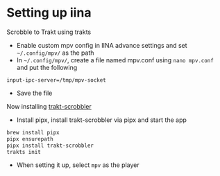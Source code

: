 # Setting up iina

Scrobble to Trakt using trakts

- Enable custom mpv config in IINA advance settings and set `~/.config/mpv/` as the path
- In `~/.config/mpv/`, create a file named mpv.conf using `nano mpv.conf` and put the following

```
input-ipc-server=/tmp/mpv-socket
```
- Save the file


Now installing [trakt-scrobbler](https://github.com/iamkroot/trakt-scrobbler)
- Install pipx, install trakt-scrobbler via pipx and start the app
```bash
brew install pipx
pipx ensurepath
pipx install trakt-scrobbler
trakts init
```
- When setting it up, select `mpv` as the player
